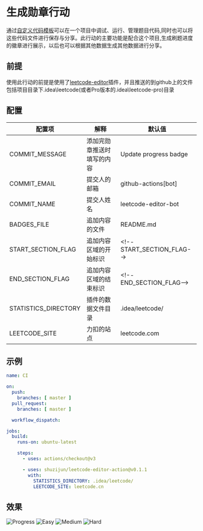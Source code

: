 # 生成勋章行动

通过[自定义代码模板](https://github.com/shuzijun/leetcode-editor/blob/master/doc/CustomCode_ZH.md)可以在一个项目中调试、运行、管理题目代码,同时也可以将这些代码文件进行保存与分享。此行动的主要功能是配合这个项目,生成刷题进度的徽章进行展示，以后也可以根据其他数据生成其他数据进行分享。

## 前提

使用此行动的前提是使用了[leetcode-editor](https://github.com/shuzijun/leetcode-editor)插件，并且推送的到github上的文件包括项目目录下.idea\leetcode(或者Pro版本的.idea\leetcode-pro)目录

## 配置


| 配置项               | 解释                       | 默认值                        |
| ---------------------- | ---------------------------- |----------------------------|
| COMMIT_MESSAGE       | 添加完勋章推送时填写的内容 | Update progress badge      |
| COMMIT_EMAIL         | 提交人的邮箱               | github-actions[bot]        |
| COMMIT_NAME          | 提交人姓名                 | leetcode-editor-bot        |
| BADGES_FILE          | 追加内容的文件             | README.md                  |
| START_SECTION_FLAG   | 追加内容区域的开始标识     | <\!--START_SECTION_FLAG--> |
| END_SECTION_FLAG     | 追加内容区域的结束标识     | <\!--END_SECTION_FLAG-->   |
| STATISTICS_DIRECTORY | 插件的数据文件目录         | .idea/leetcode/            |
| LEETCODE_SITE        | 力扣的站点                 | leetcode.com               |

## 示例

```yml
name: CI

on:
  push:
    branches: [ master ]
  pull_request:
    branches: [ master ]

  workflow_dispatch:

jobs:
  build:
    runs-on: ubuntu-latest

    steps:
      - uses: actions/checkout@v3

      - uses: shuzijun/leetcode-editor-action@v0.1.1
        with:
          STATISTICS_DIRECTORY: .idea/leetcode/
          LEETCODE_SITE: leetcode.cn
```

## 效果
<!--START_SECTION_FLAG-->
![Progress](https://img.shields.io/static/v1?logo=leetcode&label=Progress&message=176%2F2643&color=brightgreen)  ![Easy](https://img.shields.io/static/v1?logo=leetcode&label=Easy&message=58&color=5CB85C)  ![Medium](https://img.shields.io/static/v1?logo=leetcode&label=Medium&message=106&color=F0AD4E)  ![Hard](https://img.shields.io/static/v1?logo=leetcode&label=Hard&message=12&color=D9534F)  <!--END_SECTION_FLAG-->